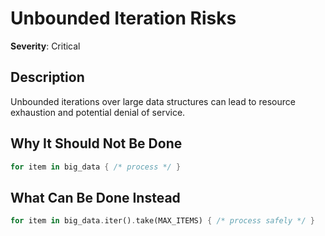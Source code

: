 # Unbounded Iteration Risks

**Severity**: Critical

## Description
Unbounded iterations over large data structures can lead to resource exhaustion and potential denial of service.

## Why It Should Not Be Done


```rust
for item in big_data { /* process */ }
```

## What Can Be Done Instead


```rust
for item in big_data.iter().take(MAX_ITEMS) { /* process safely */ }
```


